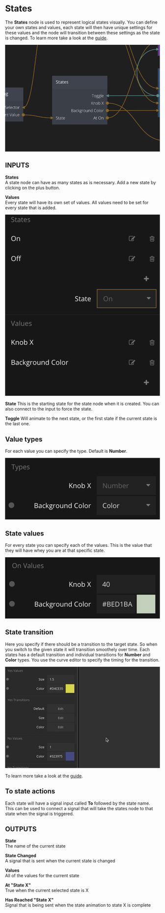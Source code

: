 # States
The **States** node is used to represent logical states visually. You can define your own states and values, each state will then have unique settings for these values and the node will transition between these settings as the state is changed. To learn more take a look at the [guide](/guides/switch.md).

<div class="ndl-images">
    <img src="/nodes/standard/states.png" class="ndl-image med">
</div>

<div class = "node-inputs">

## INPUTS
**States**  
A state node can have as many states as is necessary. Add a new state by clicking on the plus button.

**Values**  
Every state will have its own set of values. All values need to be set for every state that is added.

<div class="ndl-images">
    <img src="/nodes/standard/states-example.png" class="ndl-image small"></img>
</div>

**State**
This is the starting state for the state node when it is created. You can also connect to the input to force the state.

**Toggle**
 Will animate to the next state, or the first state if the current state is the last one.

## Value types
For each value you can specify the type. Default is **Number**.

<div class="ndl-images">
    <img src="/nodes/standard/states-value-types.png" class="ndl-image small"></img>
</div>

## State values
For every state you can specify each of the values. This is the value that they will have whey you are at that specific state.

<div class="ndl-images">
    <img src="/nodes/standard/state-values.png" class="ndl-image small"></img>
</div>

## State transition
Here you specify if there should be a transition to the target state. So when you switch to the given state it will transition smoothely over time. Each states has a default transition and individual transitions for **Number** and **Color** types. You use the curve editor to specify the timing for the transition.

<div class="ndl-images">
    <img src="/guides/states/change-size-curve.gif" class="ndl-image med"></img>
</div>

To learn more take a look at the [guide](/guides/switch.md).

## To state actions
Each state will have a signal input called **To** followed by the state name. This can be used to connect a signal that will take the states node to that state when the signal is triggered.

</div>

<div class = "node-outputs">

## OUTPUTS

**State**  
The name of the current state

**State Changed**  
A signal that is sent when the current state is changed

**Values**  
All of the values for the current state

**At "State X"**  
True when the current selected state is X

**Has Reached "State X"**  
Signal that is being sent when the state animation to state X is complete

</div>
